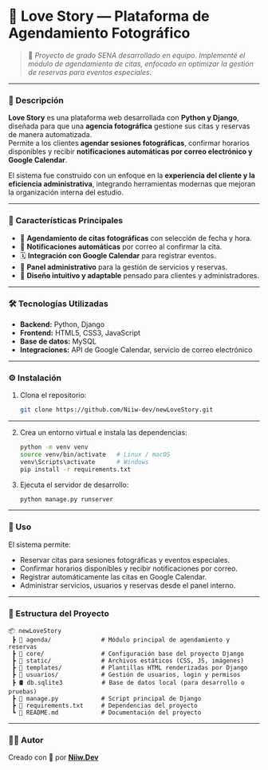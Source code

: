 # 💖 Love Story — Plataforma de Agendamiento Fotográfico

> 💬 *Proyecto de grado SENA desarrollado en equipo. Implementé el módulo de agendamiento de citas, enfocado en optimizar la gestión de reservas para eventos especiales.*

---

### 📸 Descripción
**Love Story** es una plataforma web desarrollada con **Python y Django**, diseñada para que una **agencia fotográfica** gestione sus citas y reservas de manera automatizada.  
Permite a los clientes **agendar sesiones fotográficas**, confirmar horarios disponibles y recibir **notificaciones automáticas por correo electrónico y Google Calendar**.

El sistema fue construido con un enfoque en la **experiencia del cliente y la eficiencia administrativa**, integrando herramientas modernas que mejoran la organización interna del estudio.

---

### 💎 Características Principales
- 📅 **Agendamiento de citas fotográficas** con selección de fecha y hora.  
- 📧 **Notificaciones automáticas** por correo al confirmar la cita.  
- 🗓️ **Integración con Google Calendar** para registrar eventos.  
- 👥 **Panel administrativo** para la gestión de servicios y reservas.  
- 🧭 **Diseño intuitivo y adaptable** pensado para clientes y administradores.  

---

### 🛠️ Tecnologías Utilizadas
- **Backend:** Python, Django  
- **Frontend:** HTML5, CSS3, JavaScript  
- **Base de datos:** MySQL  
- **Integraciones:** API de Google Calendar, servicio de correo electrónico  

---

### ⚙️ Instalación

1. Clona el repositorio:
   ```bash
   git clone https://github.com/Niiw-dev/newLoveStory.git
   ```

---

2. Crea un entorno virtual e instala las dependencias:
   ```bash
   python -m venv venv
   source venv/bin/activate   # Linux / macOS
   venv\Scripts\activate      # Windows
   pip install -r requirements.txt
   ```
4. Ejecuta el servidor de desarrollo:
   ```bash
   python manage.py runserver
   ```

---

### 🚀 Uso
El sistema permite:
- Reservar citas para sesiones fotográficas y eventos especiales.  
- Confirmar horarios disponibles y recibir notificaciones por correo.  
- Registrar automáticamente las citas en Google Calendar.  
- Administrar servicios, usuarios y reservas desde el panel interno.  

---

### 🧩 Estructura del Proyecto
```textplain
📦 newLoveStory
 ┣ 📂 agenda/              # Módulo principal de agendamiento y reservas
 ┣ 📂 core/                # Configuración base del proyecto Django
 ┣ 📂 static/              # Archivos estáticos (CSS, JS, imágenes)
 ┣ 📂 templates/           # Plantillas HTML renderizadas por Django
 ┣ 📂 usuarios/            # Gestión de usuarios, login y permisos
 ┣ 🛢️ db.sqlite3           # Base de datos local (para desarrollo o pruebas)
 ┣ 📜 manage.py            # Script principal de Django
 ┣ 📜 requirements.txt     # Dependencias del proyecto
 ┗ 📜 README.md            # Documentación del proyecto
```

---

### 👨‍💻 Autor
Creado con 💙 por **[Niiw.Dev](https://github.com/Niiw-dev)**  
   
